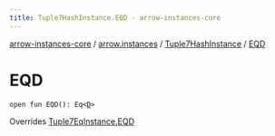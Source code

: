 ```yaml
---
title: Tuple7HashInstance.EQD - arrow-instances-core
---
```


[arrow-instances-core](../../index.html) / [arrow.instances](../index.html) / [Tuple7HashInstance](index.html) / [EQD](./-e-q-d.html)

# EQD

`open fun EQD(): Eq<`[`D`](index.html#D)`>`

Overrides [Tuple7EqInstance.EQD](../-tuple7-eq-instance/-e-q-d.html)

